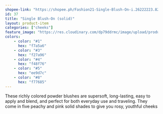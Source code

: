 ```yaml
---
shopee-link: "https://shopee.ph/Fashion21-Single-Blush-On-i.26222223.826165428"
id: 37
title: "Single Blush-On (solid)"
layout: product-item
categories: ["cheeks"]
feature_image: "https://res.cloudinary.com/dp79ddrmc/image/upload/products/singleBlushOnSolid.jpg"
colors:
    - color: "#1"
      hex: "f7a5a6"
    - color: "#3"
      hex: "f27a96"
    - color: "#4"
      hex: "f48f76"
    - color: "#5"
      hex: "ee9d7c"
    - color: "#8"
      hex: "f77685"
---
```

These richly colored powder blushes are supersoft, long-lasting, easy to apply and blend, and perfect for both everyday use and traveling. They come in five peachy and pink solid shades to give you rosy, youthful cheeks